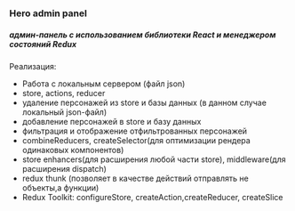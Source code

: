 ### Hero admin panel 

##### админ-панель с использованием библиотеки React и менеджером состояний Redux

Реализация:
* Работа с локальным сервером (файл json)
* store, actions, reducer
* удаление персонажей из store и базы данных (в данном случае локальный json-файл)
* добавление персонажей в store и базу данных
* фильтрация и отображение отфильтрованных персонажей
* combineReducers, createSelector(для оптимизации рендера одинаковых компонентов)
* store enhancers(для расширения любой части store), middleware(для расширения dispatch)
* redux thunk (позволяет в качестве действий отправлять не объекты,а функции)
* Redux Toolkit: configureStore, createAction,createReducer, createSlice
